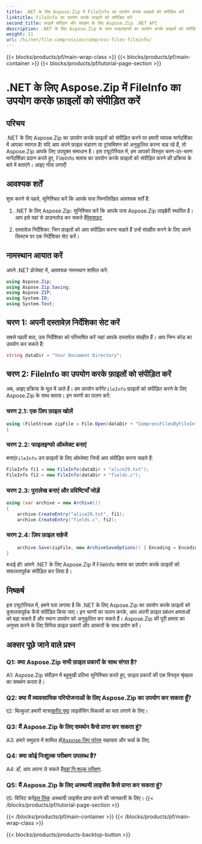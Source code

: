 ```yaml
---
title: .NET के लिए Aspose.Zip में FileInfo का उपयोग करके फ़ाइलों को संपीड़ित करें
linktitle: FileInfo का उपयोग करके फ़ाइलों को संपीड़ित करें
second_title: फ़ाइलें संपीड़न और संग्रहण के लिए Aspose.Zip .NET API
description: .NET के लिए Aspose.Zip के साथ फ़ाइलइन्फो का उपयोग करके फ़ाइलों को संपीड़ित करना सीखें। कुशल फ़ाइल प्रबंधन के लिए हमारी चरण-दर-चरण मार्गदर्शिका का पालन करें।
weight: 11
url: /hi/net/file-compression/compress-files-fileinfo/
---
```


{{< blocks/products/pf/main-wrap-class >}}
{{< blocks/products/pf/main-container >}}
{{< blocks/products/pf/tutorial-page-section >}}

# .NET के लिए Aspose.Zip में FileInfo का उपयोग करके फ़ाइलों को संपीड़ित करें

## परिचय

.NET के लिए Aspose.Zip का उपयोग करके फ़ाइलों को संपीड़ित करने पर हमारी व्यापक मार्गदर्शिका में आपका स्वागत है! यदि आप अपने फ़ाइल भंडारण या ट्रांसमिशन को अनुकूलित करना चाह रहे हैं, तो Aspose.Zip आपके लिए उपयुक्त समाधान है। इस ट्यूटोरियल में, हम आपको विस्तृत चरण-दर-चरण मार्गदर्शिका प्रदान करते हुए, FileInfo क्लास का उपयोग करके फ़ाइलों को संपीड़ित करने की प्रक्रिया के बारे में बताएंगे। आइए गोता लगाएँ!

## आवश्यक शर्तें

शुरू करने से पहले, सुनिश्चित करें कि आपके पास निम्नलिखित आवश्यक शर्तें हैं:

1.  .NET के लिए Aspose.Zip: सुनिश्चित करें कि आपके पास Aspose.Zip लाइब्रेरी स्थापित है। आप इसे यहां से डाउनलोड कर सकते हैं[वेबसाइट](https://releases.aspose.com/zip/net/).

2. दस्तावेज़ निर्देशिका: जिन फ़ाइलों को आप संपीड़ित करना चाहते हैं उन्हें संग्रहीत करने के लिए अपने सिस्टम पर एक निर्देशिका सेट करें।

## नामस्थान आयात करें

अपने .NET प्रोजेक्ट में, आवश्यक नामस्थान शामिल करें:

```csharp
using Aspose.Zip;
using Aspose.Zip.Saving;
using Aspose.ZIP;
using System.IO;
using System.Text;
```

## चरण 1: अपनी दस्तावेज़ निर्देशिका सेट करें

सबसे पहली बात, उस निर्देशिका को परिभाषित करें जहां आपके दस्तावेज़ संग्रहीत हैं। आप निम्न कोड का उपयोग कर सकते हैं:

```csharp
string dataDir = "Your Document Directory";
```

## चरण 2: FileInfo का उपयोग करके फ़ाइलों को संपीड़ित करें

 अब, आइए प्रक्रिया के मूल में आते हैं। हम उपयोग करेंगे`FileInfo` फ़ाइलों को संपीड़ित करने के लिए Aspose.Zip के साथ क्लास। इन चरणों का पालन करें:

### चरण 2.1: एक ज़िप फ़ाइल खोलें

```csharp
using (FileStream zipFile = File.Open(dataDir + "CompressFilesByFileInfo_out.zip", FileMode.Create))
{
```

### चरण 2.2: फाइलइन्फो ऑब्जेक्ट बनाएं

 बनाएं`FileInfo` उन फ़ाइलों के लिए ऑब्जेक्ट जिन्हें आप संपीड़ित करना चाहते हैं:

```csharp
FileInfo fi1 = new FileInfo(dataDir + "alice29.txt");
FileInfo fi2 = new FileInfo(dataDir + "fields.c");
```

### चरण 2.3: पुरालेख बनाएं और प्रविष्टियाँ जोड़ें

```csharp
using (var archive = new Archive())
{
    archive.CreateEntry("alice29.txt", fi1);
    archive.CreateEntry("fields.c", fi2);
```

### चरण 2.4: ज़िप फ़ाइल सहेजें

```csharp
    archive.Save(zipFile, new ArchiveSaveOptions() { Encoding = Encoding.ASCII });
}
```

बधाई हो! आपने .NET के लिए Aspose.Zip में FileInfo क्लास का उपयोग करके फ़ाइलों को सफलतापूर्वक संपीड़ित कर लिया है।

## निष्कर्ष

इस ट्यूटोरियल में, हमने पता लगाया है कि .NET के लिए Aspose.Zip का उपयोग करके फ़ाइलों को कुशलतापूर्वक कैसे संपीड़ित किया जाए। इन चरणों का पालन करके, आप अपनी फ़ाइल प्रबंधन क्षमताओं को बढ़ा सकते हैं और स्थान उपयोग को अनुकूलित कर सकते हैं। Aspose.Zip की पूरी क्षमता का अनुभव करने के लिए विभिन्न फ़ाइल प्रकारों और आकारों के साथ प्रयोग करें।

## अक्सर पूछे जाने वाले प्रश्न

### Q1: क्या Aspose.Zip सभी फ़ाइल प्रकारों के साथ संगत है?

A1: Aspose.Zip संपीड़न में बहुमुखी प्रतिभा सुनिश्चित करते हुए, फ़ाइल प्रकारों की एक विस्तृत श्रृंखला का समर्थन करता है।

### Q2: क्या मैं व्यावसायिक परियोजनाओं के लिए Aspose.Zip का उपयोग कर सकता हूँ?

 ए2: बिल्कुल! हमारी यात्रा[खरीद पृष्ठ](https://purchase.aspose.com/buy) लाइसेंसिंग विकल्पों का पता लगाने के लिए।

### Q3: मैं Aspose.Zip के लिए समर्थन कैसे प्राप्त कर सकता हूं?

 A3: हमारे समुदाय में शामिल हों[Aspose.ज़िप फोरम](https://forum.aspose.com/c/zip/37) सहायता और चर्चा के लिए.

### Q4: क्या कोई निःशुल्क परीक्षण उपलब्ध है?

 A4: हाँ, आप अपना ले सकते हैं[यहां नि:शुल्क परीक्षण](https://releases.aspose.com/).

### Q5: मैं Aspose.Zip के लिए अस्थायी लाइसेंस कैसे प्राप्त कर सकता हूं?

 ए5: विजिट करें[इस लिंक](https://purchase.aspose.com/temporary-license/) अस्थायी लाइसेंस प्राप्त करने की जानकारी के लिए।
{{< /blocks/products/pf/tutorial-page-section >}}

{{< /blocks/products/pf/main-container >}}
{{< /blocks/products/pf/main-wrap-class >}}

{{< blocks/products/products-backtop-button >}}

